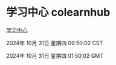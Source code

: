 # 学习中心 colearnhub
[学习中心](http://219.139.197.74:56308/colearnhub/)

2024年 10月 31日 星期四 09:50:02 CST

2024年 10月 31日 星期四 01:50:02 GMT
